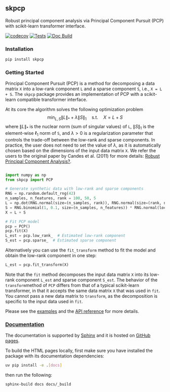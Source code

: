 ## skpcp

Robust principal component analysis via Principal Component Pursuit (PCP) with scikit-learn transformer interface. 

[![codecov](https://codecov.io/gh/quantfinlib/skpcp/graph/badge.svg?token=ZUZEM2WENL)](https://codecov.io/gh/quantfinlib/skpcp)
[![Tests](https://github.com/quantfinlib/skpcp/actions/workflows/test.yml/badge.svg)](https://github.com/quantfinlib/skpcp/actions/workflows/test.yml)
[![Doc Build](https://github.com/quantfinlib/skpcp/actions/workflows/gh-pages.yml/badge.svg)](https://github.com/quantfinlib/skpcp/actions/workflows/docs.yml)


### Installation

```bash
pip install skpcp
```

### Getting Started

Principal Component Pursuit (PCP) is a method for decomposing a data matrix `X` into a low-rank component `L` and a sparse component `S`, i.e., `X = L + S`. The `skpcp` package provides an implementation of PCP with a scikit-learn compatible transformer interface.

At its core the algorithm solves the following optimization problem $$ \min_{L,S} \|L\|_* + \lambda \|S\|_1 \quad \text{s.t.} \quad X = L + S $$ where $\|L\|_*$ is the nuclear norm (sum of singular values) of `L`, $\|S\|_1$ is the element-wise $\ell_1$ norm of `S`, and $\lambda > 0$ is a regularization parameter that controls the trade-off between the low-rank and sparse components. In practice, the user does not need to set the value of $\lambda$, as it is automatically chosen based on the dimensions of the input data matrix `X`.
We refer the users to the original paper by Candes et al. (2011) for more details: [Robust Principal Component Analysis?](https://www.microsoft.com/en-us/research/wp-content/uploads/2009/12/RobustPCA.pdf).


```python

import numpy as np
from skpcp import PCP

# Generate synthetic data with low-rank and sparse components
RNG = np.random.default_rng(42)
n_samples, n_features, rank = 100, 50, 5
L = np.dot(RNG.normal(size=(n_samples, rank)), RNG.normal(size=(rank, n_features)))  # Low rank component
S = RNG.binomial(1, 0.1, size=(n_samples, n_features)) * RNG.normal(loc=0, scale=10, size=(n_samples, n_features))  # Sparse component
X = L + S

# Fit PCP model
pcp = PCP()
pcp.fit(X)
L_est = pcp.low_rank_  # Estimated low-rank component
S_est = pcp.sparse_  # Estimated sparse component

```
Alternatively you can use the `fit_transform` method to fit the model and obtain the low-rank component in one step:

```python
L_est = pcp.fit_transform(X)
```

Note that the `fit` method decomposes the input data matrix `X` into its low-rank component `L_est` and sparse component `S_est`.
The behavior of the `transform`method of `PCP` differs from that of a typical scikit-learn transformer, in that it accepts the same data matrix `X` that was used in `fit`. You cannot pass a new data matrix to `transform`, as the decomposition is specific to the input data used in `fit`.

Please see the [examples](https://quantfinlib.github.io/skpcp/examples/examples.html) and the [API reference](https://quantfinlib.github.io/skpcp/api/pcp.html) for more details.


### [Documentation](https://quantfinlib.github.io/skpcp/)

The documentation is supported by [Sphinx](https://www.sphinx-doc.org/en/master/) and it is hosted on [GitHub pages](https://quantfinlib.github.io/skpcp/). 

To build the HTML pages locally, first make sure you have installed the package with its documentation dependencies:

```bash
uv pip install -e .[docs]
```

then run the following:

```bash
sphinx-build docs docs/_build
```